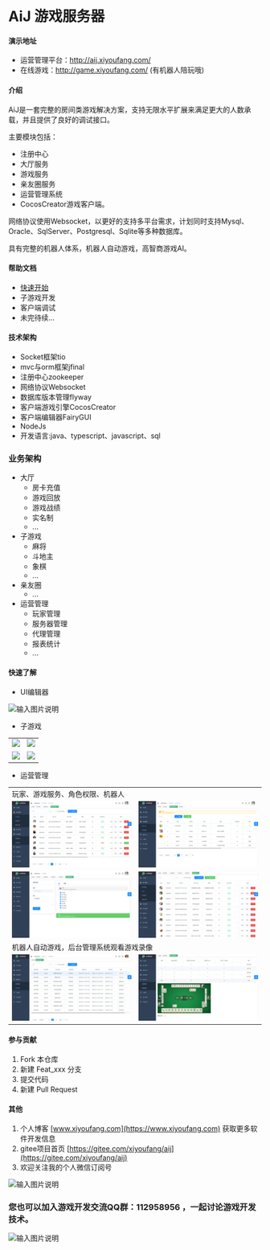 # AiJ 游戏服务器

#### 演示地址

* 运营管理平台：http://aij.xiyoufang.com/
* 在线游戏：http://game.xiyoufang.com/ (有机器人陪玩哦)

#### 介绍
AiJ是一套完整的房间类游戏解决方案，支持无限水平扩展来满足更大的人数承载，并且提供了良好的调试接口。

主要模块包括：

* 注册中心
* 大厅服务 
* 游戏服务
* 亲友圈服务
* 运营管理系统
* CocosCreator游戏客户端。

网络协议使用Websocket，以更好的支持多平台需求，计划同时支持Mysql、Oracle、SqlServer、Postgresql、Sqlite等多种数据库。

具有完整的机器人体系，机器人自动游戏，高智商游戏AI。

#### 帮助文档

- [快速开始](./doc/aij_quick_start_dev.md)
- 子游戏开发
- 客户端调试
- 未完待续...


#### 技术架构

* Socket框架tio
* mvc与orm框架jfinal
* 注册中心zookeeper
* 网络协议Websocket
* 数据库版本管理flyway
* 客户端游戏引擎CocosCreator
* 客户端编辑器FairyGUI
* NodeJs
* 开发语言:java、typescript、javascript、sql

### 业务架构
* 大厅
    * 房卡充值
    * 游戏回放
    * 游戏战绩
    * 实名制
    * ...
* 子游戏
    * 麻将
    * 斗地主
    * 象棋
    * ...
* 亲友圈
    * ...
* 运营管理
    * 玩家管理
    * 服务器管理
    * 代理管理
    * 报表统计
    * ...

#### 快速了解

* UI编辑器

![输入图片说明](https://gitee.com/uploads/images/2019/0428/175537_3e7b183a_369917.png "2.png")

* 子游戏

<table>
    <tr>
        <td><img src="https://gitee.com/uploads/images/2019/0428/213459_1ec2c286_369917.png"/></td>
        <td><img src="https://gitee.com/uploads/images/2019/0428/213413_7b220071_369917.png"/></td>
    </tr>
    <tr>
        <td><img src="https://gitee.com/uploads/images/2019/0428/213439_d873ad71_369917.png"/></td>
        <td><img src="https://gitee.com/uploads/images/2019/0428/214352_4e7b7e03_369917.png"/></td>
    </tr>
</table>

* 运营管理

<table>
    <tr>
        <td colspan="2">玩家、游戏服务、角色权限、机器人</td>
    </tr>
    <tr>
        <td><img src="./doc/screenshot/screenshot_0.png"/></td>
        <td><img src="./doc/screenshot/screenshot_1.png"/></td>
    </tr>
    <tr>
        <td><img src="./doc/screenshot/screenshot_2.png"/></td>
        <td><img src="./doc/screenshot/screenshot_3.png"/></td>
    </tr>
    <tr>
        <td colspan="2">机器人自动游戏，后台管理系统观看游戏录像</td>
    </tr>
    <tr>
        <td><img src="./doc/screenshot/screenshot_4.png"/></td>
        <td><img src="./doc/screenshot/screenshot_5.png"/></td>
    </tr>
</table>



#### 参与贡献

1. Fork 本仓库
2. 新建 Feat_xxx 分支
3. 提交代码
4. 新建 Pull Request


#### 其他

1. 个人博客 [www.xiyoufang.com](https://www.xiyoufang.com) 获取更多软件开发信息
2. gitee项目首页 [https://gitee.com/xiyoufang/aij](https://gitee.com/xiyoufang/aij)
3. 欢迎关注我的个人微信订阅号

![输入图片说明](https://images.gitee.com/uploads/images/2018/0712/165633_95e6b777_369917.jpeg "qrcode_for_gh_3870df3b5d1f_344.jpg")

### 您也可以加入游戏开发交流QQ群：112958956 ，一起讨论游戏开发技术。

![输入图片说明](https://images.gitee.com/uploads/images/2018/0708/183503_d1f599f2_369917.png "temp_qrcode_share_112958956.png")
